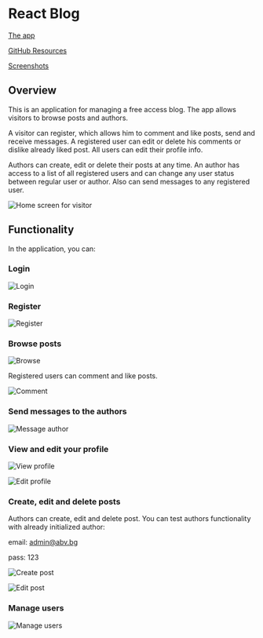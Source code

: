 # React Blog

[The app](https://react-blog-e33eb.web.app/)

[GitHub Resources](https://github.com/aSipz/SoftUni/tree/main/07_ReactJS/04.%20Project/blog)

[Screenshots](https://github.com/aSipz/SoftUni/tree/main/07_ReactJS/04.%20Project/screenshots)

## Overview

This is an application for managing a free access blog. The app allows visitors to browse posts and authors. 

A visitor can register, which allows him to comment and like posts, send and receive messages. A registered user can edit or delete his comments or dislike already liked post. All users can edit their profile info.

Authors can create, edit or delete their posts at any time. An author has access to a list of all registered users and can change any user status between regular user or author. Also can send messages to any registered user.

![Home screen for visitor](https://github.com/aSipz/SoftUni/blob/main/07_ReactJS/04.%20Project/screenshots/01_home_guest.png)

## Functionality

In the application, you can:

### Login

![Login](https://github.com/aSipz/SoftUni/blob/main/07_ReactJS/04.%20Project/screenshots/06_login.png)

### Register

![Register](https://github.com/aSipz/SoftUni/blob/main/07_ReactJS/04.%20Project/screenshots/07_register.png)

### Browse posts

![Browse](https://github.com/aSipz/SoftUni/blob/main/07_ReactJS/04.%20Project/screenshots/02_blog_guest.png)

Registered users can comment and like posts.

![Comment](https://github.com/aSipz/SoftUni/blob/main/07_ReactJS/04.%20Project/screenshots/10_post_user.png)

### Send messages to the authors

![Message author](https://github.com/aSipz/SoftUni/blob/main/07_ReactJS/04.%20Project/screenshots/20_send_message.png)

### View and edit your profile

![View profile](https://github.com/aSipz/SoftUni/blob/main/07_ReactJS/04.%20Project/screenshots/11_profile_user.png)

![Edit profile](https://github.com/aSipz/SoftUni/blob/main/07_ReactJS/04.%20Project/screenshots/12_edit_profile_user.png)

### Create, edit and delete posts

Authors can create, edit and delete post.
You can test authors functionality with already initialized author:

email: admin@abv.bg

pass: 123

![Create post](https://github.com/aSipz/SoftUni/blob/main/07_ReactJS/04.%20Project/screenshots/15_create_post_author.png)

![Edit post](https://github.com/aSipz/SoftUni/blob/main/07_ReactJS/04.%20Project/screenshots/17_edit_post_author.png)

### Manage users

![Manage users](https://github.com/aSipz/SoftUni/blob/main/07_ReactJS/04.%20Project/screenshots/18_users_author.png)
